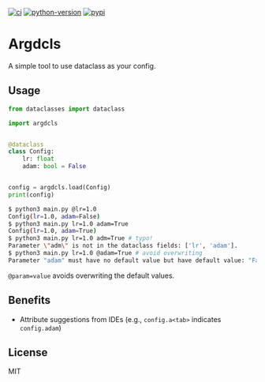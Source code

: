 [![ci](https://github.com/sotetsuk/argdcls/actions/workflows/ci.yml/badge.svg)](https://github.com/sotetsuk/argdcls/actions/workflows/ci.yml)
[![python-version](https://img.shields.io/pypi/pyversions/argdcls)](https://pypi.org/project/argdcls)
[![pypi](https://img.shields.io/pypi/v/argdcls)](https://pypi.org/project/argdcls)

# Argdcls

A simple tool to use dataclass as your config.

## Usage

```py
from dataclasses import dataclass

import argdcls


@dataclass
class Config:
    lr: float
    adam: bool = False


config = argdcls.load(Config)
print(config)
```

```sh
$ python3 main.py @lr=1.0
Config(lr=1.0, adam=False)
$ python3 main.py lr=1.0 adam=True
Config(lr=1.0, adam=True)
$ python3 main.py lr=1.0 adm=True # typo!
Parameter \"adm\" is not in the dataclass fields: ['lr', 'adam'].
$ python3 main.py lr=1.0 @adam=True # avoid overwriting
Parameter "adam" must have no default value but have default value: "False". You may use "adam=True" instead.
```

`@param=value` avoids overwriting the default values.

## Benefits

* Attribute suggestions from IDEs (e.g., `config.a<tab>` indicates `config.adam`)

## License
MIT
